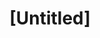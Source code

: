 ---
pid: ch1013
title: "[Untitled]"
location_transcription: Bala Cynwood
coordinates: "[-75.232386152487, 40.012299142246]"
zipcode: 
gen_neighborhood: 
neighborhood: 
outside_phl: 
age: 
age_range: 
instagram: 
image_file_name: ch_1013.jpg
proposal_transcription: ANTIFA punching Nazis since WWII
topic: History
topic_summary: '0'
type: Other No Form
keywords_other: 
credit: 
image_labels: 
twitter: 
facebook: 
permalink: "/monuments/ch1013/"
layout: item-page
---